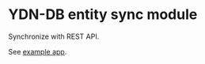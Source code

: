 # YDN-DB entity sync module

Synchronize with REST API.

See [example app](http://yathit.github.io/ydndb-demo/entity-sync/app.html). 